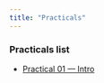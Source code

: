 ```yaml
---
title: "Practicals"
---
```


### Practicals list

- [Practical 01 — Intro](practicals/practical_01_intro.qmd)
